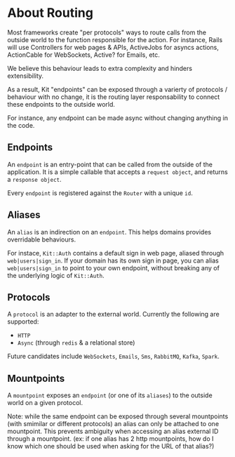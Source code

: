 # About Routing

Most frameworks create "per protocols" ways to route calls from the outside world to the function responsible for the action. For instance, Rails will use Controllers for web pages & APIs, ActiveJobs for asyncs actions, ActionCable for WebSockets, Active? for Emails, etc.

We believe this behaviour leads to extra complexity and hinders extensibility.

As a result, Kit "endpoints" can be exposed through a varierty of protocols / behaviour with no change, it is the routing layer responsability to connect these endpoints to the outside world.

For instance, any endpoint can be made async without changing anything in the code.

## Endpoints

An `endpoint` is an entry-point that can be called from the outside of the application. It is a simple callable that accepts a `request object`, and returns a `response object`.

Every `endpoint` is registered against the `Router` with a unique `id`.

## Aliases

An `alias` is an indirection on an `endpoint`. This helps domains provides overridable behaviours.

For instace, `Kit::Auth` contains a default sign in web page, aliased through `web|users|sign_in`. If your domain has its own sign in page, you can alias `web|users|sign_in` to point to your own endpoint, without breaking any of the underlying logic of `Kit::Auth`.

## Protocols

A `protocol` is an adapter to the external world. Currently the following are supported:
- `HTTP`
- `Async` (through `redis` & a relational store)

Future candidates include `WebSockets`, `Emails`, `Sms`, `RabbitMQ`, `Kafka`, `Spark`.

## Mountpoints

A `mountpoint` exposes an `endpoint` (or one of its `aliases`) to the outside world on a given protocol.

Note: while the same endpoint can be exposed through several mountpoints (with smimilar or different protocols) an alias can only be attached to one mountpoint.
This prevents ambiguity when accessing an alias external ID through a mountpoint. (ex: if one alias has 2 http mountpoints, how do I know which one should be used when asking for the URL of that alias?)
